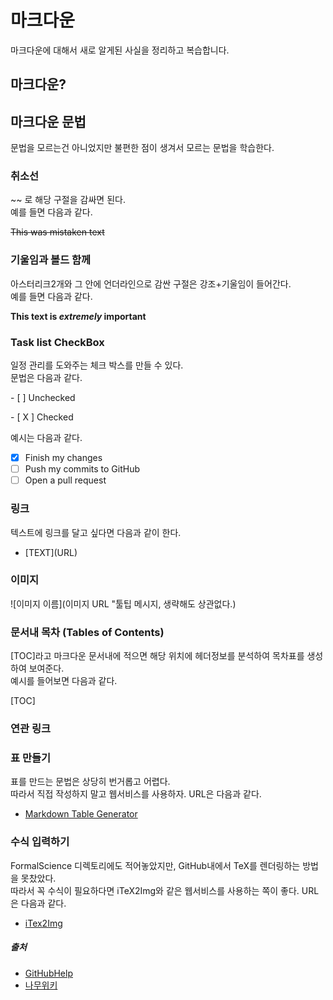 # 마크다운

마크다운에 대해서 새로 알게된 사실을 정리하고 복습합니다.

## 마크다운?

## 마크다운 문법

문법을 모르는건 아니었지만 불편한 점이 생겨서 모르는 문법을 학습한다.    

### 취소선

\~\~ 로 해당 구절을 감싸면 된다.  
예를 들면 다음과 같다.  

~~This was mistaken text~~


### 기울임과 볼드 함께

아스터리크2개와 그 안에 언더라인으로 감싼 구절은 강조+기울임이 들어간다.   
예를 들면 다음과 같다.  


**This text is _extremely_ important**  

### Task list CheckBox

일정 관리를 도와주는 체크 박스를 만들 수 있다.  
문법은 다음과 같다.  

\- \[ \] Unchecked

\- \[ X \] Checked

예시는 다음과 같다.  

- [x] Finish my changes
- [ ] Push my commits to GitHub
- [ ] Open a pull request

### 링크

텍스트에 링크를 달고 싶다면 다음과 같이 한다.  

* \[TEXT\]\(URL\)

### 이미지

\!\[이미지 이름\]\(이미지 URL "툴팁 메시지, 생략해도 상관없다.\)

### 문서내 목차 (Tables of Contents)

\[TOC\]라고 마크다운 문서내에 적으면 해당 위치에 헤더정보를 분석하여 목차표를 생성하여 보여준다.  
예시를 들어보면 다음과 같다.  

[TOC]

### 연관 링크

### 표 만들기

표를 만드는 문법은 상당히 번거롭고 어렵다.  
따라서 직접 작성하지 말고 웹서비스를 사용하자. URL은 다음과 같다.  

* [Markdown Table Generator](http://www.tablesgenerator.com/markdown_tables)

### 수식 입력하기

FormalScience 디렉토리에도 적어놓았지만, GitHub내에서 TeX를 렌더링하는 방법을 못찼았다.  
따라서 꼭 수식이 필요하다면 iTeX2Img와 같은 웹서비스를 사용하는 쪽이 좋다. URL은 다음과 같다.  

* [iTex2Img](http://www.sciweavers.org/free-online-latex-equation-editor)

##### 출처

* [GitHubHelp](https://help.github.com/articles/basic-writing-and-formatting-syntax/)
* [나무위키](https://namu.wiki/w/%EB%A7%88%ED%81%AC%EB%8B%A4%EC%9A%B4)

